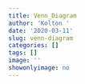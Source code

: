```yaml
---
title: Venn_Diagram
author: 'Kolton '
date: '2020-03-11'
slug: venn-diagram
categories: []
tags: []
image: ''
showonlyimage: no
---
```

